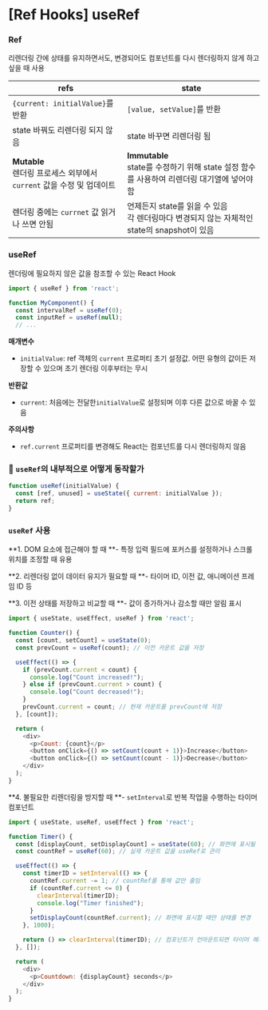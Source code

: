 # [Ref Hooks] useRef
### Ref
리렌더링 간에 상태를 유지하면서도, 변경되어도 컴포넌트를 다시 렌더링하지 않게 하고 싶을 때 사용

|refs|state|
|--|--|
|`{current: initialValue}`를 반환 | `[value, setValue]`를 반환 |
|state 바꿔도 리렌더링 되지 않음|state 바꾸면 리렌더링 됨|
|**Mutable**<br>렌더링 프로세스 외부에서 `current` 값을 수정 및 업데이트 | **Immutable**<br>state를 수정하기 위해 state 설정 함수를 사용하여 리렌더링 대기열에 넣어야 함 |
|렌더링 중에는 `currnet` 값 읽거나 쓰면 안됨|언제든지 state를 읽을 수 있음<br>각 렌더링마다 변경되지 않는 자체적인 state의 snapshot이 있음|

### useRef
렌더링에 필요하지 않은 값을 참조할 수 있는 React Hook
``` javascript
import { useRef } from 'react';

function MyComponent() {
  const intervalRef = useRef(0);
  const inputRef = useRef(null);
  // ...
```
**매개변수**
- `initialValue`: ref 객체의 `current` 프로퍼티 초기 설정값. 어떤 유형의 값이든 저장할 수 있으며 초기 렌더링 이후부터는 무시

**반환값**
- `current`: 처음에는 전달한`initialValue`로 설정되며 이후 다른 값으로 바꿀 수 있음

**주의사항**
- `ref.current` 프로퍼티를 변경해도 React는 컴포넌트를 다시 렌더링하지 않음

### 🔔 `useRef`의 내부적으로 어떻게 동작할가
```javascript
function useRef(initialValue) {
  const [ref, unused] = useState({ current: initialValue });
  return ref;
}
```

### `useRef` 사용
**1. DOM 요소에 접근해야 할 때
**- 특정 입력 필드에 포커스를 설정하거나 스크롤 위치를 조정할 때 유용

**2. 리렌더링 없이 데이터 유지가 필요할 때
**- 타이머 ID, 이전 값, 애니메이션 프레임 ID 등

**3. 이전 상태를 저장하고 비교할 때
**- 값이 증가하거나 감소할 때만 알림 표시
```javascript
import { useState, useEffect, useRef } from 'react';

function Counter() {
  const [count, setCount] = useState(0);
  const prevCount = useRef(count); // 이전 카운트 값을 저장

  useEffect(() => {
    if (prevCount.current < count) {
      console.log("Count increased!");
    } else if (prevCount.current > count) {
      console.log("Count decreased!");
    }
    prevCount.current = count; // 현재 카운트를 prevCount에 저장
  }, [count]);

  return (
    <div>
      <p>Count: {count}</p>
      <button onClick={() => setCount(count + 1)}>Increase</button>
      <button onClick={() => setCount(count - 1)}>Decrease</button>
    </div>
  );
}
```

**4. 불필요한 리렌더링을 방지할 때
**- `setInterval`로 반복 작업을 수행하는 타이머 컴포넌트
```javascript
import { useState, useRef, useEffect } from 'react';

function Timer() {
  const [displayCount, setDisplayCount] = useState(60); // 화면에 표시될 카운트다운
  const countRef = useRef(60); // 실제 카운트 값을 useRef로 관리

  useEffect(() => {
    const timerID = setInterval(() => {
      countRef.current -= 1; // countRef를 통해 값만 줄임
      if (countRef.current <= 0) {
        clearInterval(timerID);
        console.log("Timer finished");
      }
      setDisplayCount(countRef.current); // 화면에 표시할 때만 상태를 변경
    }, 1000);

    return () => clearInterval(timerID); // 컴포넌트가 언마운트되면 타이머 해제
  }, []);

  return (
    <div>
      <p>Countdown: {displayCount} seconds</p>
    </div>
  );
}
```
